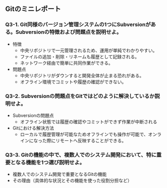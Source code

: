 ## Gitのミニレポート
### Q3-1. Git同様のバージョン管理システムの1つにSubversionがある。Subversionの特徴および問題点を説明せよ。
* 特徴
  * 中央リポジトリで一元管理されるため、運用が単純でわかりやすい。
  * ファイルの追加・削除・リネームも履歴として記録される。
  * ネットワーク経由で簡単に共同作業ができる。
* 問題点
  * 中央リポジトリがダウンすると開発全体が止まる恐れがある。
  * オフライン環境でコミットや履歴の確認ができない。
### Q3-2. Subversionの問題点をGitではどのように解決しているか説明せよ。
* Subversionの問題点
  * オフライン状態では履歴の確認やコミットができず作業が中断される 
* Gitにおける解決方法
  * ローカルで履歴管理が可能なためオフラインでも操作が可能で、オンラインになった際にリモートへ反映することができる。 
### Q3-3. Gitの機能の中で、複数人でのシステム開発において、特に重要となる機能を1つ選び説明せよ。
* 複数人でのシステム開発で重要となるGitの機能
* その理由（具体的な状況とその機能を使った役割分担など）
